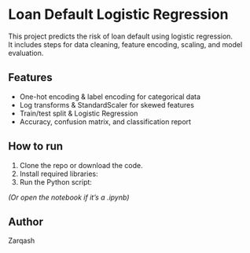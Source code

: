 # Loan Default Logistic Regression

This project predicts the risk of loan default using logistic regression.  
It includes steps for data cleaning, feature encoding, scaling, and model evaluation.

## Features

- One-hot encoding & label encoding for categorical data
- Log transforms & StandardScaler for skewed features
- Train/test split & Logistic Regression
- Accuracy, confusion matrix, and classification report

## How to run

1. Clone the repo or download the code.
2. Install required libraries:
3. Run the Python script:

*(Or open the notebook if it’s a .ipynb)*

## Author

Zarqash
